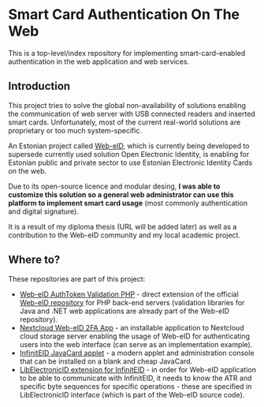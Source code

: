 # Smart Card Authentication On The Web
This is a top-level/index repository for implementing smart-card-enabled authentication in the web application and web services.

## Introduction
This project tries to solve the global non-availability of solutions enabling the communication of web server with USB connected readers and inserted smart cards. Unfortunately, most of the current real-world solutions are proprietary or too much system-specific.

An Estonian project called [Web-eID](https://web-eid.eu), which is currently being developed to supersede currently used solution Open Electronic Identity, is enabling for Estonian public and private sector to use Estonian Electronic Identity Cards on the web.

Due to its open-source licence and modular desing, **I was able to customize this solution so a general web administrator can use this platform to implement smart card usage** (most commonly authentication and digital signature).

It is a result of my diploma thesis (URL will be added later) as well as a contribution to the Web-eID community and my local academic project.

## Where to?
These repositories are part of this project:
* [Web-eID AuthToken Validation PHP](https://github.com/Muzosh/web-eid-authtoken-validation-php) - direct extension of the official [Web-eID repository](https://github.com/web-eid) for PHP back-end servers (validation libraries for Java and .NET web applications are already part of the Web-eID repository).
* [Nextcloud Web-eID 2FA App](https://github.com/Muzosh/nextcloud_twofactor_webeid) - an installable application to Nextcloud cloud storage server enabling the usage of Web-eID for authenticating users into the web interface (can serve as an implementation example).
* [InfinitEID JavaCard applet](https://github.com/Muzosh/InfinitEID) - a modern applet and administration console that can be installed on a blank and cheap JavaCard.
* [LibElectronicID extension for InfinitEID](https://github.com/Muzosh/libelectronic-id-with-InfinitEID) - in order for Web-eID application to be able to communicate with InfinitEID, it needs to know the ATR and specific byte sequences for specific operations - these are specified in LibElectronicID interface (which is part of the Web-eID source code).
